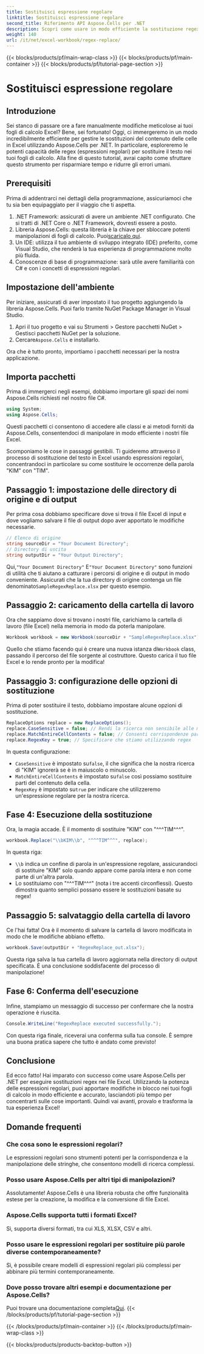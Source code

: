 ```yaml
---
title: Sostituisci espressione regolare
linktitle: Sostituisci espressione regolare
second_title: Riferimento API Aspose.Cells per .NET
description: Scopri come usare in modo efficiente la sostituzione regex in Excel con Aspose.Cells per .NET. Aumenta la produttività e la precisione nelle tue attività sui fogli di calcolo.
weight: 140
url: /it/net/excel-workbook/regex-replace/
---
```


{{< blocks/products/pf/main-wrap-class >}}
{{< blocks/products/pf/main-container >}}
{{< blocks/products/pf/tutorial-page-section >}}

# Sostituisci espressione regolare

## Introduzione

Sei stanco di passare ore a fare manualmente modifiche meticolose ai tuoi fogli di calcolo Excel? Bene, sei fortunato! Oggi, ci immergeremo in un modo incredibilmente efficiente per gestire le sostituzioni del contenuto delle celle in Excel utilizzando Aspose.Cells per .NET. In particolare, esploreremo le potenti capacità delle regex (espressioni regolari) per sostituire il testo nei tuoi fogli di calcolo. Alla fine di questo tutorial, avrai capito come sfruttare questo strumento per risparmiare tempo e ridurre gli errori umani.

## Prerequisiti

Prima di addentrarci nei dettagli della programmazione, assicuriamoci che tu sia ben equipaggiato per il viaggio che ti aspetta.

1. .NET Framework: assicurati di avere un ambiente .NET configurato. Che si tratti di .NET Core o .NET Framework, dovresti essere a posto.
2. Libreria Aspose.Cells: questa libreria è la chiave per sbloccare potenti manipolazioni di fogli di calcolo. Puoi[scaricalo qui](https://releases.aspose.com/cells/net/).
3. Un IDE: utilizza il tuo ambiente di sviluppo integrato (IDE) preferito, come Visual Studio, che renderà la tua esperienza di programmazione molto più fluida.
4. Conoscenze di base di programmazione: sarà utile avere familiarità con C# e con i concetti di espressioni regolari.

## Impostazione dell'ambiente

Per iniziare, assicurati di aver impostato il tuo progetto aggiungendo la libreria Aspose.Cells. Puoi farlo tramite NuGet Package Manager in Visual Studio.

1. Apri il tuo progetto e vai su Strumenti > Gestore pacchetti NuGet > Gestisci pacchetti NuGet per la soluzione.
2.  Cercare`Aspose.Cells` e installarlo.

Ora che è tutto pronto, importiamo i pacchetti necessari per la nostra applicazione.

## Importa pacchetti

Prima di immergerci negli esempi, dobbiamo importare gli spazi dei nomi Aspose.Cells richiesti nel nostro file C#.

```csharp
using System;
using Aspose.Cells;
```

Questi pacchetti ci consentono di accedere alle classi e ai metodi forniti da Aspose.Cells, consentendoci di manipolare in modo efficiente i nostri file Excel.

Scomponiamo le cose in passaggi gestibili. Ti guideremo attraverso il processo di sostituzione del testo in Excel usando espressioni regolari, concentrandoci in particolare su come sostituire le occorrenze della parola "KIM" con "TIM".

## Passaggio 1: impostazione delle directory di origine e di output

Per prima cosa dobbiamo specificare dove si trova il file Excel di input e dove vogliamo salvare il file di output dopo aver apportato le modifiche necessarie.

```csharp
// Elenco di origine
string sourceDir = "Your Document Directory";
// Directory di uscita
string outputDir = "Your Output Directory";
```

 Qui,`"Your Document Directory"` E`"Your Document Directory"` sono funzioni di utilità che ti aiutano a catturare i percorsi di origine e di output in modo conveniente. Assicurati che la tua directory di origine contenga un file denominato`SampleRegexReplace.xlsx` per questo esempio.

## Passaggio 2: caricamento della cartella di lavoro

Ora che sappiamo dove si trovano i nostri file, carichiamo la cartella di lavoro (file Excel) nella memoria in modo da poterla manipolare.

```csharp
Workbook workbook = new Workbook(sourceDir + "SampleRegexReplace.xlsx");
```

 Quello che stiamo facendo qui è creare una nuova istanza di`Workbook` class, passando il percorso del file sorgente al costruttore. Questo carica il tuo file Excel e lo rende pronto per la modifica!

## Passaggio 3: configurazione delle opzioni di sostituzione

Prima di poter sostituire il testo, dobbiamo impostare alcune opzioni di sostituzione.

```csharp
ReplaceOptions replace = new ReplaceOptions();
replace.CaseSensitive = false; // Rendi la ricerca non sensibile alle maiuscole/minuscole
replace.MatchEntireCellContents = false; // Consenti corrispondenze parziali
replace.RegexKey = true; // Specificare che stiamo utilizzando regex
```

In questa configurazione:
- `CaseSensitive` è impostato su`false`, il che significa che la nostra ricerca di "KIM" ignorerà se è in maiuscolo o minuscolo.
- `MatchEntireCellContents` è impostato su`false` così possiamo sostituire parti del contenuto della cella.
- `RegexKey` è impostato su`true` per indicare che utilizzeremo un'espressione regolare per la nostra ricerca.

## Fase 4: Esecuzione della sostituzione

Ora, la magia accade. È il momento di sostituire "KIM" con "^^^TIM^^^".

```csharp
workbook.Replace("\\bKIM\\b", "^^^TIM^^^", replace);
```

In questa riga:
- `\\b` indica un confine di parola in un'espressione regolare, assicurandoci di sostituire "KIM" solo quando appare come parola intera e non come parte di un'altra parola.
- Lo sostituiamo con "^^^TIM^^^" (nota i tre accenti circonflessi). Questo dimostra quanto semplici possano essere le sostituzioni basate su regex!

## Passaggio 5: salvataggio della cartella di lavoro

Ce l'hai fatta! Ora è il momento di salvare la cartella di lavoro modificata in modo che le modifiche abbiano effetto.

```csharp
workbook.Save(outputDir + "RegexReplace_out.xlsx");
```

Questa riga salva la tua cartella di lavoro aggiornata nella directory di output specificata. È una conclusione soddisfacente del processo di manipolazione!

## Fase 6: Conferma dell'esecuzione

Infine, stampiamo un messaggio di successo per confermare che la nostra operazione è riuscita.

```csharp
Console.WriteLine("RegexReplace executed successfully.");
```

Con questa riga finale, riceverai una conferma sulla tua console. È sempre una buona pratica sapere che tutto è andato come previsto!

## Conclusione

Ed ecco fatto! Hai imparato con successo come usare Aspose.Cells per .NET per eseguire sostituzioni regex nei file Excel. Utilizzando la potenza delle espressioni regolari, puoi apportare modifiche in blocco nei tuoi fogli di calcolo in modo efficiente e accurato, lasciandoti più tempo per concentrarti sulle cose importanti. Quindi vai avanti, provalo e trasforma la tua esperienza Excel!

## Domande frequenti 

### Che cosa sono le espressioni regolari?  
Le espressioni regolari sono strumenti potenti per la corrispondenza e la manipolazione delle stringhe, che consentono modelli di ricerca complessi.

### Posso usare Aspose.Cells per altri tipi di manipolazioni?  
Assolutamente! Aspose.Cells è una libreria robusta che offre funzionalità estese per la creazione, la modifica e la conversione di file Excel.

### Aspose.Cells supporta tutti i formati Excel?  
Sì, supporta diversi formati, tra cui XLS, XLSX, CSV e altri.

### Posso usare le espressioni regolari per sostituire più parole diverse contemporaneamente?  
Sì, è possibile creare modelli di espressioni regolari più complessi per abbinare più termini contemporaneamente.

### Dove posso trovare altri esempi e documentazione per Aspose.Cells?  
Puoi trovare una documentazione completa[Qui](https://reference.aspose.com/cells/net/).
{{< /blocks/products/pf/tutorial-page-section >}}

{{< /blocks/products/pf/main-container >}}
{{< /blocks/products/pf/main-wrap-class >}}

{{< blocks/products/products-backtop-button >}}
